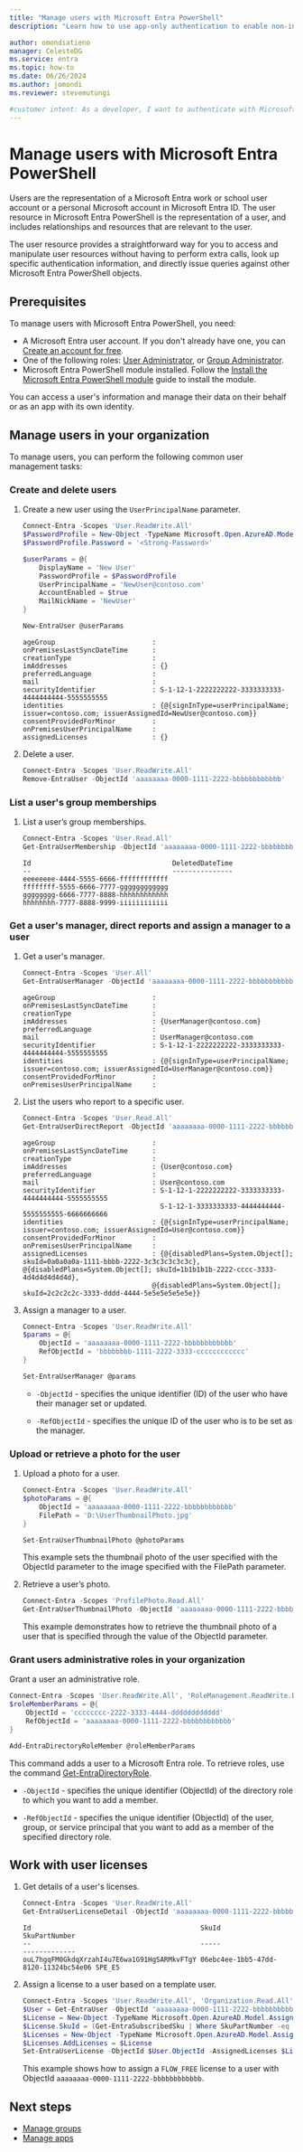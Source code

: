 ```yaml
---
title: "Manage users with Microsoft Entra PowerShell"
description: "Learn how to use app-only authentication to enable non-interactive scenarios with the Microsoft Entra PowerShell SDK."

author: omondiatieno
manager: CelesteDG
ms.service: entra
ms.topic: how-to
ms.date: 06/26/2024
ms.author: jomondi
ms.reviewer: stevemutungi

#customer intent: As a developer, I want to authenticate with Microsoft Entra using app-only access, so that I can perform non-interactive operations, such as listing users and groups, using the Microsoft Entra PowerShell SDK.
---
```


# Manage users with Microsoft Entra PowerShell

Users are the representation of a Microsoft Entra work or school user account or a personal Microsoft account in Microsoft Entra ID. The user resource in Microsoft Entra PowerShell is the representation of a user, and includes relationships and resources that are relevant to the user.

The user resource provides a straightforward way for you to access and manipulate user resources without having to perform extra calls, look up specific authentication information, and directly issue queries against other Microsoft Entra PowerShell objects.

## Prerequisites

To manage users with Microsoft Entra PowerShell, you need:

- A Microsoft Entra user account. If you don't already have one, you can [Create an account for free][create-acount].
- One of the following roles: [User Administrator](/entra/identity/role-based-access-control/permissions-reference#user-administrator), or [Group Administrator](/entra/identity/role-based-access-control/permissions-reference#groups-administrator).
- Microsoft Entra PowerShell module installed. Follow the [Install the Microsoft Entra PowerShell module][installation] guide to install the module.

You can access a user's information and manage their data on their behalf or as an app with its own identity.

## Manage users in your organization

To manage users, you can perform the following common user management tasks:

### Create and delete users

1. Create a new user using the `UserPrincipalName` parameter.

    ```powershell
    Connect-Entra -Scopes 'User.ReadWrite.All'
    $PasswordProfile = New-Object -TypeName Microsoft.Open.AzureAD.Model.PasswordProfile
    $PasswordProfile.Password = '<Strong-Password>'

    $userParams = @{
        DisplayName = 'New User'
        PasswordProfile = $PasswordProfile
        UserPrincipalName = 'NewUser@contoso.com'
        AccountEnabled = $true
        MailNickName = 'NewUser'
    }

    New-EntraUser @userParams
    ```

    ```output
    ageGroup                        :
    onPremisesLastSyncDateTime      :
    creationType                    :
    imAddresses                     : {}
    preferredLanguage               :
    mail                            :
    securityIdentifier              : S-1-12-1-2222222222-3333333333-4444444444-5555555555
    identities                      : {@{signInType=userPrincipalName; issuer=contoso.com; issuerAssignedId=NewUser@contoso.com}}
    consentProvidedForMinor         :
    onPremisesUserPrincipalName     :
    assignedLicenses                : {}
    ```

1. Delete a user.

    ```powershell
    Connect-Entra -Scopes 'User.ReadWrite.All'
    Remove-EntraUser -ObjectId 'aaaaaaaa-0000-1111-2222-bbbbbbbbbbbb'
    ```

### List a user's group memberships

1. List a user’s group memberships.

    ```powershell
    Connect-Entra -Scopes 'User.Read.All'
    Get-EntraUserMembership -ObjectId 'aaaaaaaa-0000-1111-2222-bbbbbbbbbbbb'
    ```

    ```output
    Id                                   DeletedDateTime
    --                                   ---------------
    eeeeeeee-4444-5555-6666-ffffffffffff
    ffffffff-5555-6666-7777-gggggggggggg
    gggggggg-6666-7777-8888-hhhhhhhhhhhh
    hhhhhhhh-7777-8888-9999-iiiiiiiiiiii
    ```

### Get a user's manager, direct reports and assign a manager to a user

1. Get a user's manager.

    ```powershell
    Connect-Entra -Scopes 'User.All'
    Get-EntraUserManager -ObjectId 'aaaaaaaa-0000-1111-2222-bbbbbbbbbbbb'
    ```

    ```output
    ageGroup                        :
    onPremisesLastSyncDateTime      :
    creationType                    :
    imAddresses                     : {UserManager@contoso.com}
    preferredLanguage               :
    mail                            : UserManager@contoso.com
    securityIdentifier              : S-1-12-1-2222222222-3333333333-4444444444-5555555555
    identities                      : {@{signInType=userPrincipalName; issuer=contoso.com; issuerAssignedId=UserManager@contoso.com}}
    consentProvidedForMinor         :
    onPremisesUserPrincipalName     :
    ```

1. List the users who report to a specific user.

    ```powershell
    Connect-Entra -Scopes 'User.Read.All'
    Get-EntraUserDirectReport -ObjectId 'aaaaaaaa-0000-1111-2222-bbbbbbbbbbbb'
    ```

    ```output
    ageGroup                        :
    onPremisesLastSyncDateTime      :
    creationType                    :
    imAddresses                     : {User@contoso.com}
    preferredLanguage               :
    mail                            : User@contoso.com
    securityIdentifier              : S-1-12-1-2222222222-3333333333-4444444444-5555555555
                                      S-1-12-1-3333333333-4444444444-5555555555-6666666666
    identities                      : {@{signInType=userPrincipalName; issuer=contoso.com; issuerAssignedId=User@contoso.com}}
    consentProvidedForMinor         :
    onPremisesUserPrincipalName     :
    assignedLicenses                : {@{disabledPlans=System.Object[]; skuId=0a0a0a0a-1111-bbbb-2222-3c3c3c3c3c3c}, @{disabledPlans=System.Object[]; skuId=1b1b1b1b-2222-cccc-3333-4d4d4d4d4d4d},
                                    @{disabledPlans=System.Object[]; skuId=2c2c2c2c-3333-dddd-4444-5e5e5e5e5e5e}}
    ```

1. Assign a manager to a user.

    ```powershell
    Connect-Entra -Scopes 'User.ReadWrite.All'
    $params = @{
        ObjectId = 'aaaaaaaa-0000-1111-2222-bbbbbbbbbbbb'
        RefObjectId = 'bbbbbbbb-1111-2222-3333-cccccccccccc'
    }

    Set-EntraUserManager @params
    ```

   - `-ObjectId` - specifies the unique identifier (ID) of the user who have their manager set or updated.

   - `-RefObjectId` - specifies the unique ID of the user who is to be set as the manager.

### Upload or retrieve a photo for the user

1. Upload a photo for a user.

    ```powershell
    Connect-Entra -Scopes 'User.ReadWrite.All'
    $photoParams = @{
        ObjectId = 'aaaaaaaa-0000-1111-2222-bbbbbbbbbbbb'
        FilePath = 'D:\UserThumbnailPhoto.jpg'
    }
    
    Set-EntraUserThumbnailPhoto @photoParams
    ```

    This example sets the thumbnail photo of the user specified with the ObjectId parameter to the image specified with the FilePath parameter.

1. Retrieve a user’s photo.

    ```powershell
    Connect-Entra -Scopes 'ProfilePhoto.Read.All'
    Get-EntraUserThumbnailPhoto -ObjectId 'aaaaaaaa-0000-1111-2222-bbbbbbbbbbbb'
    ```

    This example demonstrates how to retrieve the thumbnail photo of a user that is specified through the value of the ObjectId parameter.

### Grant users administrative roles in your organization

Grant a user an administrative role.

```powershell
Connect-Entra -Scopes 'User.ReadWrite.All', 'RoleManagement.ReadWrite.Directory'
$roleMemberParams = @{
    ObjectId = 'cccccccc-2222-3333-4444-dddddddddddd'
    RefObjectId = 'aaaaaaaa-0000-1111-2222-bbbbbbbbbbbb'
}

Add-EntraDirectoryRoleMember @roleMemberParams
```

This command adds a user to a Microsoft Entra role. To retrieve roles, use the command [Get-EntraDirectoryRole](/powershell/module/microsoft.graph.entra/get-entradirectoryrole).

- `-ObjectId` - specifies the unique identifier (ObjectId) of the directory role to which you want to add a member.

- `-RefObjectId` - specifies the unique identifier (ObjectId) of the user, group, or service principal that you want to add as a member of the specified directory role.

## Work with user licenses

1. Get details of a user's licenses.

    ```powershell
    Connect-Entra -Scopes 'User.ReadWrite.All'
    Get-EntraUserLicenseDetail -ObjectId 'aaaaaaaa-0000-1111-2222-bbbbbbbbbbbb'
    ```

    ```output
    Id                                          SkuId                                SkuPartNumber
    --                                          -----                                -------------
    ouL7hgqFM0GkdqXrzahI4u7E6wa1G91HgSARMkvFTgY 06ebc4ee-1bb5-47dd-8120-11324bc54e06 SPE_E5
    ```

1. Assign a license to a user based on a template user.

    ```powershell
    Connect-Entra -Scopes 'User.ReadWrite.All', 'Organization.Read.All','AuditLog.Read.all'
    $User = Get-EntraUser -ObjectId 'aaaaaaaa-0000-1111-2222-bbbbbbbbbbbb'  
    $License = New-Object -TypeName Microsoft.Open.AzureAD.Model.AssignedLicense 
    $License.SkuId = (Get-EntraSubscribedSku | Where SkuPartNumber -eq 'FLOW_FREE').SkuId
    $Licenses = New-Object -TypeName Microsoft.Open.AzureAD.Model.AssignedLicenses 
    $Licenses.AddLicenses = $License 
    Set-EntraUserLicense -ObjectId $User.ObjectId -AssignedLicenses $Licenses
    ```

    This example shows how to assign a `FLOW_FREE` license to a user with ObjectId `aaaaaaaa-0000-1111-2222-bbbbbbbbbbbb`.

## Next steps

- [Manage groups][tutorial-groups]
- [Manage apps][manage-apps]

<!-- link references -->

[installation]: installation.md
[tutorial-groups]: manage-groups.md
[create-acount]: https://azure.microsoft.com/free/?WT.mc_id=A261C142F
[manage-apps]: manage-apps.md
